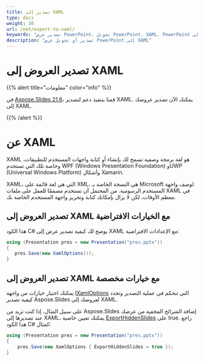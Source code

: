 ```yaml
---
title: تصدير إلى XAML
type: docs
weight: 30
url: /net/export-to-xaml/
keywords: "تصدير عرض PowerPoint، تحويل PowerPoint، XAML، PowerPoint إلى XAML، PPT إلى XAML، PPTX إلى XAML، C#، Csharp، .NET"
description: "تصدير أو تحويل عرض PowerPoint إلى XAML"
---
```


# تصدير العروض إلى XAML

{{% alert title="معلومات" color="info" %}} 

في [Aspose.Slides 21.6](https://docs.aspose.com/slides/net/aspose-slides-for-net-21-6-release-notes/)، قمنا بتنفيذ دعم لتصدير XAML. يمكنك الآن تصدير عروضك إلى XAML. 

{{% /alert %}} 

# عن XAML

XAML هو لغة برمجة وصفية تسمح لك بإنشاء أو كتابة واجهات المستخدم للتطبيقات، وخاصة تلك التي تستخدم WPF (Windows Presentation Foundation) وUWP (Universal Windows Platform) وأشكال Xamarin.  

XAML، التي هي لغة قائمة على XML، هي النسخة الخاصة بـ Microsoft لوصف واجهة المستخدم الرسومية. من المحتمل أن تستخدم مصممًا للعمل على ملفات XAML في معظم الأوقات، لكن لا يزال بإمكانك كتابة وتحرير واجهة المستخدم الخاصة بك. 

## تصدير العروض إلى XAML مع الخيارات الافتراضية

هذا الكود C# يوضح لك كيفية تصدير عرض إلى XAML مع الإعدادات الافتراضية:

```c#
using (Presentation pres = new Presentation("pres.pptx"))
{
   pres.Save(new XamlOptions());
}
```

## تصدير العروض إلى XAML مع خيارات مخصصة

يمكنك اختيار خيارات من واجهة [IXamlOptions](https://reference.aspose.com/slides/net/aspose.slides.export.xaml/ixamloptions) التي تتحكم في عملية التصدير وتحدد كيفية تصدير Aspose.Slides لعروضك إلى XAML. 

على سبيل المثال، إذا كنت تريد من Aspose.Slides إضافة الشرائح المخفية من عرضك عند تصديرها إلى XAML، يمكنك تعيين خاصية [ExportHiddenSlides](https://reference.aspose.com/slides/net/aspose.slides.export.xaml/ixamloptions/properties/exporthiddenslides) على true. راجع هذا الكود C# كمثال:

```c#
using (Presentation pres = new Presentation("pres.pptx"))
{
    pres.Save(new XamlOptions { ExportHiddenSlides = true });
}
```
